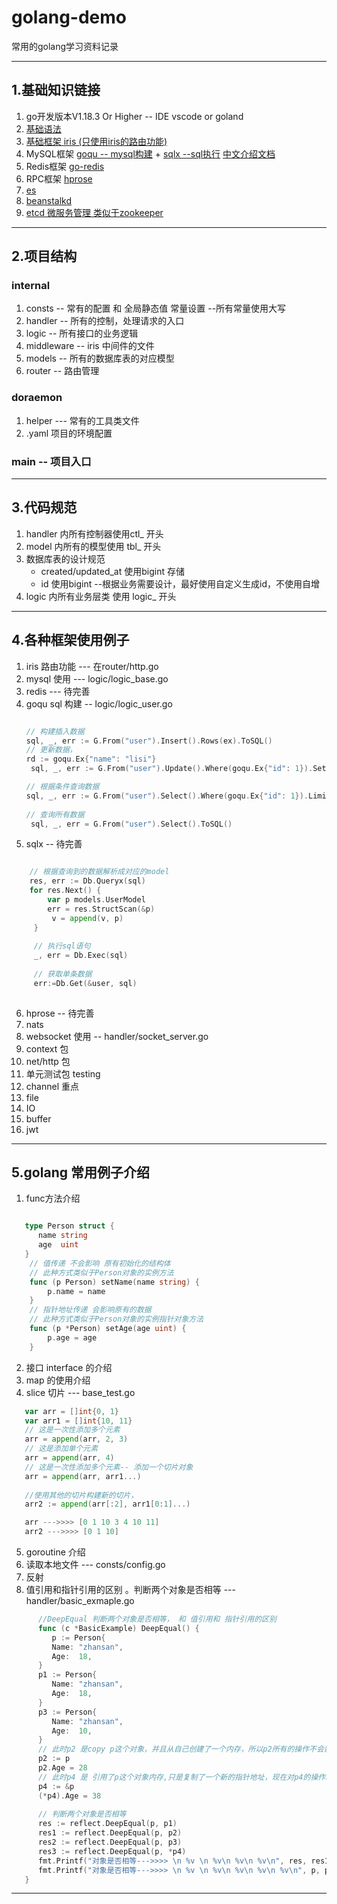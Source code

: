 # golang-demo
常用的golang学习资料记录

------
## 1.基础知识链接
1. go开发版本V1.18.3 Or Higher -- IDE vscode or goland
2. [基础语法](https://www.runoob.com/go/go-tutorial.html)
3. [基础框架 iris (只使用iris的路由功能)](https://www.topgoer.com/Iris/%E8%B7%AF%E7%94%B1)
4. MySQL框架 [goqu -- mysql构建](http://doug-martin.github.io/goqu/docs/expressions.html) + [sqlx --sql执行](https://jmoiron.github.io/sqlx/) [中文介绍文档](https://www.tizi365.com/archives/100.html) 
5. Redis框架 [go-redis](https://github.com/go-redis/redis)
6. RPC框架 [hprose](https://github.com/hprose/hprose-golang/wiki)
7. [es](https://github.com/elastic/go-elasticsearch)
8. [beanstalkd](https://github.com/beanstalkd/go-beanstalk)
9. [etcd 微服务管理 类似于zookeeper](https://etcd.io/docs/v3.6/dev-internal/modules/)

------

## 2.项目结构
### internal
1. consts -- 常有的配置 和 全局静态值 常量设置 --所有常量使用大写
2. handler -- 所有的控制，处理请求的入口
3. logic -- 所有接口的业务逻辑
4. middleware -- iris 中间件的文件
5. models -- 所有的数据库表的对应模型
6. router -- 路由管理


### doraemon
1. helper --- 常有的工具类文件
2. .yaml 项目的环境配置

### main -- 项目入口

------
## 3.代码规范
1. handler 内所有控制器使用ctl_ 开头
2. model 内所有的模型使用 tbl_ 开头
3. 数据库表的设计规范
   * created/updated_at 使用bigint 存储
   * id 使用bigint --根据业务需要设计，最好使用自定义生成id，不使用自增
4. logic 内所有业务层类 使用 logic_ 开头

------
## 4.各种框架使用例子
1. iris 路由功能 --- 在router/http.go
2. mysql 使用 --- logic/logic_base.go
3. redis --- 待完善
4. goqu sql 构建 -- logic/logic_user.go
   ```Go
   
   // 构建插入数据	
   sql, _, err := G.From("user").Insert().Rows(ex).ToSQL()
   // 更新数据，
   rd := goqu.Ex{"name": "lisi"}
    sql, _, err := G.From("user").Update().Where(goqu.Ex{"id": 1}).Set(rd).ToSQL()
   
   // 根据条件查询数据
   sql, _, err := G.From("user").Select().Where(goqu.Ex{"id": 1}).Limit(10).Offset(1).ToSQL()
	
   // 查询所有数据
    sql, _, err = G.From("user").Select().ToSQL()

   ```
5. sqlx -- 待完善
```Go

    // 根据查询到的数据解析成对应的model
	res, err := Db.Queryx(sql)
    for res.Next() {
        var p models.UserModel
        err = res.StructScan(&p)
         v = append(v, p)
     }
	 
	 // 执行sql语句 
	 _, err = Db.Exec(sql)
	 
	 // 获取单条数据 
	 err:=Db.Get(&user, sql)
    

```
6. hprose -- 待完善
7. nats
8. websocket 使用 -- handler/socket_server.go
9. context 包
10. net/http 包
11. 单元测试包 testing
12. channel 重点
13. file
14. IO
15. buffer
16. jwt

------

## 5.golang 常用例子介绍
1. func方法介绍

```Go

   type Person struct {
      name string
      age  uint
   }
    // 值传递 不会影响 原有初始化的结构体
    // 此种方式类似于Person对象的实例方法
    func (p Person) setName(name string) { 
        p.name = name
    }
    // 指针地址传递 会影响原有的数据
    // 此种方式类似于Person对象的实例指针对象方法
    func (p *Person) setAge(age uint) {
        p.age = age
    }
```

2. 接口 interface 的介绍
3. map 的使用介绍
4. slice 切片 --- base_test.go
```go
   var arr = []int{0, 1}
   var arr1 = []int{10, 11}
   // 这是一次性添加多个元素
   arr = append(arr, 2, 3)
   // 这是添加单个元素
   arr = append(arr, 4)
   // 这是一次性添加多个元素-- 添加一个切片对象
   arr = append(arr, arr1...)
   
   //使用其他的切片构建新的切片，
   arr2 := append(arr[:2], arr1[0:1]...)

   arr --->>>> [0 1 10 3 4 10 11]
   arr2 --->>>> [0 1 10]

```
5. goroutine 介绍
6. 读取本地文件 --- consts/config.go
7. 反射
8. 值引用和指针引用的区别 。判断两个对象是否相等 ---handler/basic_exmaple.go
```Go
      //DeepEqual 判断两个对象是否相等， 和 值引用和 指针引用的区别
      func (c *BasicExample) DeepEqual() {
         p := Person{
         Name: "zhansan",
         Age:  18,
      }
      p1 := Person{
         Name: "zhansan",
         Age:  18,
      }
      p3 := Person{
         Name: "zhansan",
         Age:  10,
      }
      // 此时p2 是copy p这个对象，并且从自己创建了一个内存，所以p2所有的操作不会影响到p
      p2 := p
      p2.Age = 28
      // 此时p4 是 引用了p这个对象内存,只是复制了一个新的指针地址，现在对p4的操作就是相对在p上操作一样。
      p4 := &p
      (*p4).Age = 38
      
      // 判断两个对象是否相等
      res := reflect.DeepEqual(p, p1)
      res1 := reflect.DeepEqual(p, p2)
      res2 := reflect.DeepEqual(p, p3)
      res3 := reflect.DeepEqual(p, *p4)
      fmt.Printf("对象是否相等--->>>> \n %v \n %v\n %v\n %v\n", res, res1, res2, res3)
      fmt.Printf("对象是否相等--->>>> \n %v \n %v\n %v\n %v\n %v\n", p, p1, p2, p3, *p4)
   } 
```




------
